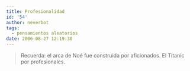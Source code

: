 ```yaml
---
title: Profesionalidad
id: '54'
author: neverbot
tags:
  - pensamientos aleatorios
date: 2006-08-27 12:19:30
---
```


> Recuerda: el arca de Noé fue construida por aficionados. El Titanic por profesionales.
